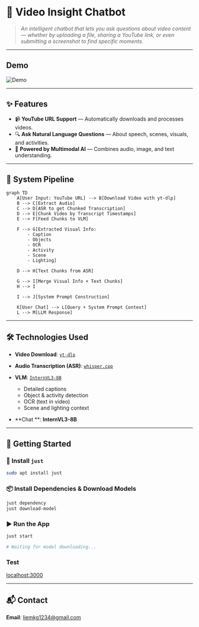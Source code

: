 # 🎥 **Video Insight Chatbot**

> *An intelligent chatbot that lets you ask questions about video content — whether by uploading a file, sharing a YouTube link, or even submitting a screenshot to find specific moments.*


---
## Demo
![Demo](images/demo.gif)

---


## ✨ **Features**

* 📹 **YouTube URL Support** — Automatically downloads and processes videos.
* 🔍 **Ask Natural Language Questions** — About speech, scenes, visuals, and activities.
* 🧠 **Powered by Multimodal AI** — Combines audio, image, and text understanding.

---

## 🔄 **System Pipeline**

```mermaid
graph TD
    A[User Input: YouTube URL] --> B[Download Video with yt-dlp]
    B --> C[Extract Audio]
    C --> D[ASR to get Chunked Transcription]
    D --> E[Chunk Video by Transcript Timestamps]
    E --> F[Feed Chunks to VLM]

    F --> G[Extracted Visual Info:
        - Caption
        - Objects
        - OCR
        - Activity
        - Scene
        - Lighting]

    D --> H[Text Chunks from ASR]

    G --> I[Merge Visual Info + Text Chunks]
    H --> I

    I --> J[System Prompt Construction]

    K[User Chat] --> L[Query + System Prompt Context]
    L --> M[LLM Response]
```

---

## 🛠️ **Technologies Used**

* **Video Download**: [`yt-dlp`](https://github.com/yt-dlp/yt-dlp)
* **Audio Transcription (ASR)**: [`whisper.cpp`](https://github.com/ggerganov/whisper.cpp)
* **VLM**: [`InternVL3-8B`](https://huggingface.co/OpenGVLab/InternVL3-8B-Instruct)

  * Detailed captions
  * Object & activity detection
  * OCR (text in video)
  * Scene and lighting context
* **Chat **: **InternVL3-8B**

---

## 🚀 **Getting Started**

### 🔧 Install `just`

```bash
sudo apt install just
```

### 📦 Install Dependencies & Download Models

```bash
just dependency
just download-model
```

### ▶️ Run the App

```bash
just start

# Waiting for model downloading...
```

### Test
[localhost:3000](http://localhost:3000)

---

## 📬 **Contact**
**Email**: [liemkg1234@gmail.com](mailto:liemkg1234@gmail.com)

